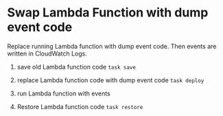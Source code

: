 # Swap Lambda Function with dump event code

Replace running Lambda function with dump event code.
Then events are written in CloudWatch Logs.

1) save old Lambda function code
`task save`

2) replace Lambda function code with dump event code
`task deploy`

3) run Lambda function with events

4) Restore Lambda function code
`task restore`
